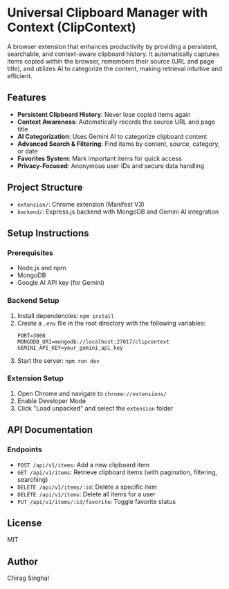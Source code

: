 # Universal Clipboard Manager with Context (ClipContext)

A browser extension that enhances productivity by providing a persistent, searchable, and context-aware clipboard history. It automatically captures items copied within the browser, remembers their source (URL and page title), and utilizes AI to categorize the content, making retrieval intuitive and efficient.

## Features

-   **Persistent Clipboard History**: Never lose copied items again
-   **Context Awareness**: Automatically records the source URL and page title
-   **AI Categorization**: Uses Gemini AI to categorize clipboard content
-   **Advanced Search & Filtering**: Find items by content, source, category, or date
-   **Favorites System**: Mark important items for quick access
-   **Privacy-Focused**: Anonymous user IDs and secure data handling

## Project Structure

-   `extension/`: Chrome extension (Manifest V3)
-   `backend/`: Express.js backend with MongoDB and Gemini AI integration

## Setup Instructions

### Prerequisites

-   Node.js and npm
-   MongoDB
-   Google AI API key (for Gemini)

### Backend Setup

1. Install dependencies: `npm install`
2. Create a `.env` file in the root directory with the following variables:
    ```
    PORT=3000
    MONGODB_URI=mongodb://localhost:27017/clipcontext
    GEMINI_API_KEY=your_gemini_api_key
    ```
3. Start the server: `npm run dev`

### Extension Setup

1. Open Chrome and navigate to `chrome://extensions/`
2. Enable Developer Mode
3. Click "Load unpacked" and select the `extension` folder

## API Documentation

### Endpoints

-   `POST /api/v1/items`: Add a new clipboard item
-   `GET /api/v1/items`: Retrieve clipboard items (with pagination, filtering, searching)
-   `DELETE /api/v1/items/:id`: Delete a specific item
-   `DELETE /api/v1/items`: Delete all items for a user
-   `PUT /api/v1/items/:id/favorite`: Toggle favorite status

## License

MIT

## Author

Chirag Singhal

